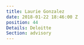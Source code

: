 ```yaml
---
title: Laurie Gonzalez
date: 2018-01-22 18:46:00 Z
position: 44
Details: Deloitte
Section: advisory
---
```


